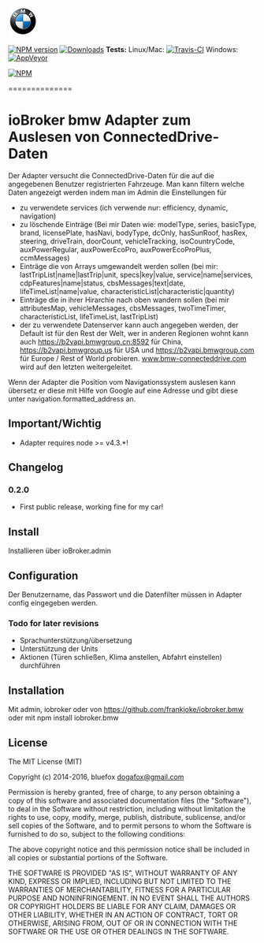 ![Logo](admin/bmw.png)

[![NPM version](http://img.shields.io/npm/v/iobroker.bmw.svg)](https://www.npmjs.com/package/iobroker.bmw)
[![Downloads](https://img.shields.io/npm/dm/iobroker.bmw.svg)](https://www.npmjs.com/package/iobroker.bmw)
**Tests:** Linux/Mac: [![Travis-CI](http://img.shields.io/travis/frankjoke/iobroker.bmw/master.svg)](https://travis-ci.org/frankjoke/iobroker.bmw)
Windows: [![AppVeyor](https://ci.appveyor.com/api/projects/status/github/frankjoke/iobroker.bmw?branch=master&svg=true)](https://ci.appveyor.com/project/frankjoke/ioBroker-bmw/)


[![NPM](https://nodei.co/npm/iobroker.bmw.png?downloads=true)](https://nodei.co/npm/iobroker.bmw/)

==============

# ioBroker bmw Adapter zum Auslesen von ConnectedDrive-Daten
Der Adapter versucht die ConnectedDrive-Daten für die auf die angegebenen Benutzer registrierten Fahrzeuge. 
Man kann filtern welche Daten angezeigt werden indem man im Admin die Einstellungen für
* zu verwendete services (ich verwende nur: efficiency, dynamic, navigation)
* zu löschende Einträge (Bei mir Daten wie: modelType, series, basicType, brand, licensePlate, hasNavi, bodyType, dcOnly, hasSunRoof, hasRex, steering, driveTrain, doorCount, vehicleTracking, isoCountryCode, auxPowerRegular, auxPowerEcoPro, auxPowerEcoProPlus, ccmMessages)
* Einträge die von Arrays umgewandelt werden sollen (bei mir: lastTripList|name|lastTrip|unit, specs|key|value, service|name|services, cdpFeatures|name|status, cbsMessages|text|date, lifeTimeList|name|value, characteristicList|characteristic|quantity)
* Einträge die in ihrer Hirarchie nach oben wandern sollen (bei mir attributesMap, vehicleMessages, cbsMessages, twoTimeTimer, characteristicList, lifeTimeList, lastTripList)
* der zu verwendete Datenserver kann auch angegeben werden, der Default ist für den Rest der Welt, wer in anderen Regionen wohnt kann auch https://b2vapi.bmwgroup.cn:8592 für China, https://b2vapi.bmwgroup.us für USA und https://b2vapi.bmwgroup.com für Europe / Rest of World probieren. www.bmw-connecteddrive.com wird auf den letzten weitergeleitet.

Wenn der Adapter die Position vom Navigationssystem auslesen kann übersetz er diese mit Hilfe von Google auf eine Adresse und gibt diese unter navigation.formatted_address an.

## Important/Wichtig
* Adapter requires node >= v4.3.*!

## Changelog
### 0.2.0
* First public release, working fine for my car!

## Install

Installieren über ioBroker.admin

## Configuration

Der Benutzername, das Passwort und die Datenfilter müssen in Adapter config eingegeben werden.

### Todo for later revisions
* Sprachunterstützung/übersetzung
* Unterstützung der Units
* Aktionen (Türen schließen, Klima anstellen, Abfahrt einstellen) durchführen

## Installation

Mit admin, iobroker oder von https://github.com/frankjoke/iobroker.bmw oder mit npm install iobroker.bmw

## License

The MIT License (MIT)

Copyright (c) 2014-2016, bluefox <dogafox@gmail.com>

Permission is hereby granted, free of charge, to any person obtaining a copy
of this software and associated documentation files (the "Software"), to deal
in the Software without restriction, including without limitation the rights
to use, copy, modify, merge, publish, distribute, sublicense, and/or sell
copies of the Software, and to permit persons to whom the Software is
furnished to do so, subject to the following conditions:

The above copyright notice and this permission notice shall be included in
all copies or substantial portions of the Software.

THE SOFTWARE IS PROVIDED "AS IS", WITHOUT WARRANTY OF ANY KIND, EXPRESS OR
IMPLIED, INCLUDING BUT NOT LIMITED TO THE WARRANTIES OF MERCHANTABILITY,
FITNESS FOR A PARTICULAR PURPOSE AND NONINFRINGEMENT. IN NO EVENT SHALL THE
AUTHORS OR COPYRIGHT HOLDERS BE LIABLE FOR ANY CLAIM, DAMAGES OR OTHER
LIABILITY, WHETHER IN AN ACTION OF CONTRACT, TORT OR OTHERWISE, ARISING FROM,
OUT OF OR IN CONNECTION WITH THE SOFTWARE OR THE USE OR OTHER DEALINGS IN
THE SOFTWARE.
